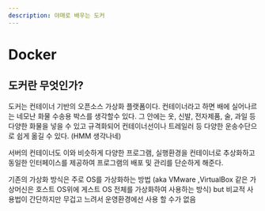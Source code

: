 ```yaml
---
description: 야매로 배우는 도커
---
```


# Docker

## 도커란 무엇인가?

도커는 컨테이너 기반의 오픈소스 가상화 플랫폼이다. 컨테이너라고 하면 배에 실어나르는 네모난 화물 수송용 박스를 생각할수 있다. 그 안에는 옷, 신발, 전자제품, 술, 과일 등 다양한 화물을 넣을 수 있고 규격화되어 컨테이너선이나 트레일러 등 다양한 운송수단으로 쉽게 옮길 수 있다. \(HMM 생각나네\)

서버의 컨테이너도 이와 비슷하게 다양한 프로그램, 실행환경을 컨테이너로 추상화하고 동일한 인터페이스를 제공하여 프로그램의 배포 및 관리를 단순하게 해준다. 

기존의 가상화 방식은 주로 OS를 가상화하는 방법 \(aka VMware ,VirtualBox 같은 가상머신은 호스트 OS위에 게스트 OS 전체를 가상화하여 사용하는 방식\) but 비교적 사용법이 간단하지만 무겁고 느려서 운영환경에선 사용 할 수가 없음



